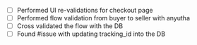 - [ ] Performed UI re-validations for checkout page
- [ ] Performed flow validation from buyer to seller with anyutha
- [ ] Cross validated the flow with the DB 
- [ ] Found #issue with updating tracking_id into the DB
